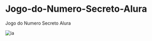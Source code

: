 # Jogo-do-Numero-Secreto-Alura
Jogo do Numero Secreto Alura

![ia](https://github.com/RichardrmCubaS/Jogo-do-Numero-Secreto-Alura/assets/148399329/adbc5477-887d-427f-be37-0447ba28e1b3)
